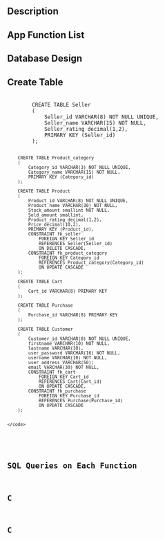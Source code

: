 <h2>Description</h2>
<h2>App Function List</h2>
<h2>Database Design</h2>
<h2>Create Table</h2>
<pre>
    <code>
        CREATE TABLE Seller
        (
            Seller_id VARCHAR(8) NOT NULL UNIQUE,
            Seller_name VARCHAR(15) NOT NULL,
            Seller_rating decimal(1,2),
            PRIMARY KEY (Seller_id)
        );

        CREATE TABLE Product_category
        (
            Category_id VARCHAR(3) NOT NULL UNIQUE,
            Category_name VARCHAR(15) NOT NULL,
            PRIMARY KEY (Category_id)
        );

        CREATE TABLE Product
        (
            Product_id VARCHAR(8) NOT NULL UNIQUE,
            Product_name VARCHAR(30) NOT NULL,
            Stock_amount smallint NOT NULL,
            Sold_amount smallint,
            Product_rating decimal(1,2),
            Price decimal(10,2),
            PRIMARY KEY (Product_id),
            CONSTRAINT fk_seller
                FOREIGN KEY Seller_id 
                REFERENCES Seller(Seller_id) 
                ON DELETE CASCADE,
            CONSTRAINT fk_product_category
                FOREIGN KEY Category_id
                REFERENCES Product_category(Category_id)
                ON UPDATE CASCADE
        );

        CREATE TABLE Cart 
        (
            Cart_id VARCHAR(8) PRIMARY KEY
        );

        CREATE TABLE Purchase
        (
            Purchase_id VARCHAR(8) PRIMARY KEY
        );

        CREATE TABLE Customer
        (
            Customer_id VARCHAR(8) NOT NULL UNIQUE,
            firstname VARCHAR(10) NOT NULL,
            lastname VARCHAR(10),
            user_password VARCHAR(16) NOT NULL,
            username VARCHAR(10) NOT NULL,
            user_address VARCHAR(50);
            email VARCHAR(30) NOT NULL,
            CONSTRAINT fk_cart
                FOREIGN KEY Cart_id 
                REFERENCES Cart(Cart_id) 
                ON UPDATE CASCADE,
            CONSTRAINT fk_purchase
                FOREIGN KEY Purchase_id
                REFERENCES Purchase(Purchase_id)
                ON UPDATE CASCADE
        );

        
    </code>
</pre>
<h2>SQL Queries on Each Function</h2>
<h2>C</h2>
<h2>C</h2>
